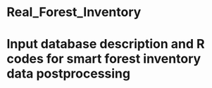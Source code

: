 # Real_Forest_Inventory
# Input database description and R codes for smart forest inventory data postprocessing
